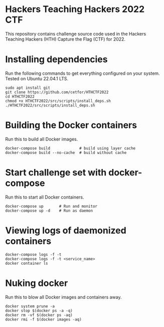# Hackers Teaching Hackers 2022 CTF

This repository contains challenge source code used in the Hackers Teaching Hackers (HTH) Capture the Flag (CTF) for 2022.

# Installing dependencies

Run the following commands to get everything configured on your system. Tested on Ubuntu 22.04.1 LTS.

```
sudo apt install git
git clone https://github.com/cetfor/HTHCTF2022
cd HTHCTF2022
chmod +x HTHCTF2022/src/scripts/install_deps.sh
./HTHCTF2022/src/scripts/install_deps.sh
```

# Building the Docker containers

Run this to build all Docker images.
```
docker-compose build             # build using layer cache
docker-compose build --no-cache  # build without cache
```

# Start challenge set with docker-compose

Run this to start all Docker containers.
```
docker-compose up       # Run and monitor
docker-compose up -d    # Run as daemon
```

# Viewing logs of daemonized containers

```
docker-compose logs -f -t
docker-compose logs -f -t <service_name>
docker container ls
```

# Nuking docker 

Run this to blow all Docker images and containers away.
```
docker system prune -a
docker stop $(docker ps -a -q)
docker rm -vf $(docker ps -aq)
docker rmi -f $(docker images -aq)
```
